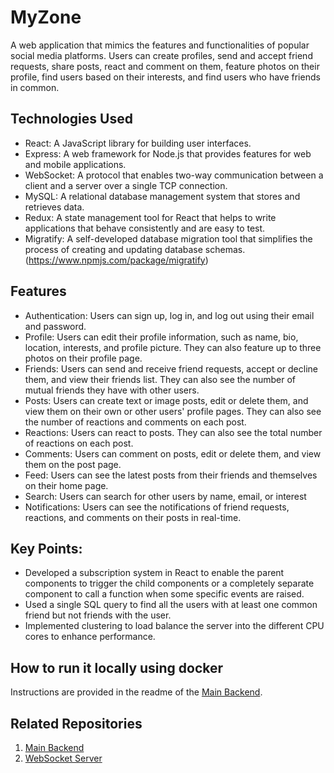 # MyZone

A web application that mimics the features and functionalities of popular social media platforms. Users can create profiles, send and accept friend requests, share posts, react and comment on them, feature photos on their profile, find users based on their interests, and find users who have friends in common.

## Technologies Used

- React: A JavaScript library for building user interfaces.
- Express: A web framework for Node.js that provides features for web and mobile applications.
- WebSocket: A protocol that enables two-way communication between a client and a server over a single TCP connection.
- MySQL: A relational database management system that stores and retrieves data.
- Redux: A state management tool for React that helps to write applications that behave consistently and are easy to test.
- Migratify: A self-developed database migration tool that simplifies the process of creating and updating database schemas. (<https://www.npmjs.com/package/migratify>)

## Features

- Authentication: Users can sign up, log in, and log out using their email and password.
- Profile: Users can edit their profile information, such as name, bio, location, interests, and profile picture. They can also feature up to three photos on their profile page.
- Friends: Users can send and receive friend requests, accept or decline them, and view their friends list. They can also see the number of mutual friends they have with other users.
- Posts: Users can create text or image posts, edit or delete them, and view them on their own or other users' profile pages. They can also see the number of reactions and comments on each post.
- Reactions: Users can react to posts. They can also see the total number of reactions on each post.
- Comments: Users can comment on posts, edit or delete them, and view them on the post page.
- Feed: Users can see the latest posts from their friends and themselves on their home page. 
- Search: Users can search for other users by name, email, or interest 
- Notifications: Users can see the notifications of friend requests, reactions, and comments on their posts in real-time.

## Key Points:
 - Developed a subscription system in React to enable the parent components to trigger the child components or a completely separate component to call a function when some specific events are raised.
 - Used a single SQL query to find all the users with at least one common friend but not friends with the user.
 - Implemented clustering to load balance the server into the different CPU cores to enhance performance.

## How to run it locally using docker

Instructions are provided in the readme of the <a href="https://github.com/shahriarKabir44/myZone-API">Main Backend</a>.

## Related Repositories

<ol>
    <li>
        <a href="https://github.com/shahriarKabir44/myZone-API">Main Backend</a>
    </li>
    <li>
       <a href="https://github.com/shahriarKabir44/myZone-WS-server">WebSocket Server</a>
    </li>

</ol>

